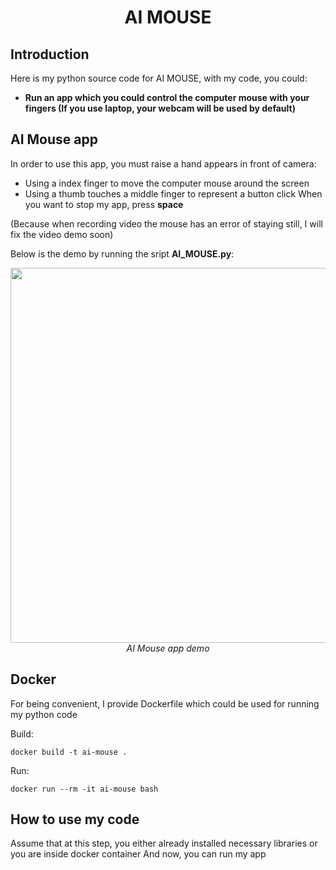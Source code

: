 <p align="center">
 <h1 align="center">AI MOUSE</h1>
</p>

## Introduction

Here is my python source code for AI MOUSE, with my code, you could: 
* **Run an app which you could control the computer mouse with your fingers (If you use laptop, your webcam will be used by default)**

## AI Mouse app
In order to use this app, you must raise a hand appears in front of camera:
- Using a index finger to move the computer mouse around the screen
- Using a thumb touches a middle finger to represent a button click
When you want to stop my app, press **space**

(Because when recording video the mouse has an error of staying still, I will fix the video demo soon)

Below is the demo by running the sript **AI_MOUSE.py**:

<p align="center">
  <img src="demo/Screencast-from-2024-03-04-21-48-00-_online-video-cutter.com_-_1_.gif" width=600><br/>
  <i>AI Mouse app demo</i>
</p>

## Docker

For being convenient, I provide Dockerfile which could be used for running my python code

Build:

`docker build -t ai-mouse .`

Run:

`docker run --rm -it ai-mouse bash`

## How to use my code

Assume that at this step, you either already installed necessary libraries or you are inside docker container
And now, you can run my app

